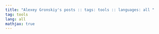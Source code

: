 ```yaml
---
title: "Alexey Gronskiy's posts :: tags: tools :: languages: all "
tag: tools
lang: all
mathjax: true
---
```

<!-- Generated automatically -->